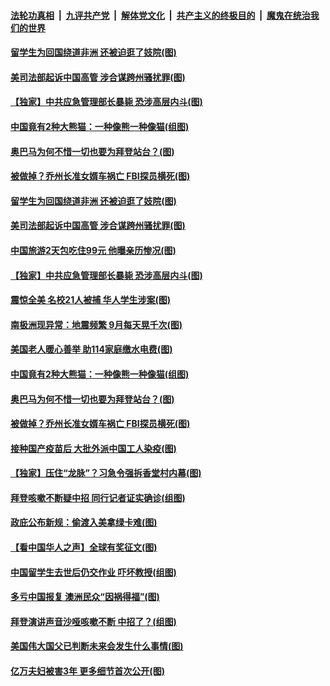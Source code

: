 ####  [法轮功真相](../../../../basic/blob/master/README.md?t=12191602) &nbsp;|&nbsp; [九评共产党](../../../../9ping.md/blob/master/README.md?t=12191602) &nbsp;|&nbsp; [解体党文化](../../../../jtdwh.md/blob/master/README.md?t=12191602)  &nbsp;|&nbsp; [共产主义的终极目的](../../../../gczydzjmd.md/blob/master/README.md?t=12191602) &nbsp;|&nbsp; [魔鬼在统治我们的世界](../../../../mgztzwmdsj.md/blob/master/README.md?t=12191602) 

#### [留学生为回国绕道非洲 还被迫逛了妓院(图)](../pages/p3/956306.md?t=12191602) 

#### [美司法部起诉中国高管 涉合谋跨州骚扰罪(图)](../pages/p3/956308.md?t=12191602) 

#### [【独家】中共应急管理部长暴毙 恐涉高层内斗(图)](../pages/p3/956301.md?t=12191602) 

#### [中国竟有2种大熊猫：一种像熊一种像猫(组图)](../pages/p3/956199.md?t=12191602) 

#### [奥巴马为何不惜一切也要为拜登站台？(图)](../pages/p3/956200.md?t=12191602) 

#### [被做掉？乔州长准女婿车祸亡 FBI探员横死(图)](../pages/p3/956185.md?t=12191602) 

#### [留学生为回国绕道非洲 还被迫逛了妓院(图)](../pages/p3/956306.md?t=12191602) 

#### [美司法部起诉中国高管 涉合谋跨州骚扰罪(图)](../pages/p3/956308.md?t=12191602) 

#### [中国旅游2天包吃住99元 他曝亲历惨况(图)](../pages/p3/956302.md?t=12191602) 

#### [【独家】中共应急管理部长暴毙 恐涉高层内斗(图)](../pages/p3/956301.md?t=12191602) 

#### [震惊全美 名校21人被捕 华人学生涉案(图)](../pages/p3/956289.md?t=12191602) 

#### [南极洲现异常：地震频繁 9月每天晃千次(图)](../pages/p3/956285.md?t=12191602) 

#### [美国老人暖心善举 助114家庭缴水电费(图)](../pages/p3/956232.md?t=12191602) 

#### [中国竟有2种大熊猫：一种像熊一种像猫(组图)](../pages/p3/956199.md?t=12191602) 

#### [奥巴马为何不惜一切也要为拜登站台？(图)](../pages/p3/956200.md?t=12191602) 

#### [被做掉？乔州长准女婿车祸亡 FBI探员横死(图)](../pages/p3/956185.md?t=12191602) 

#### [接种国产疫苗后 大批外派中国工人染疫(图)](../pages/p3/956191.md?t=12191602) 

#### [【独家】压住“龙脉”？习急令强拆香堂村内幕(图)](../pages/p3/956145.md?t=12191602) 

#### [拜登咳嗽不断疑中招 同行记者证实确诊(组图)](../pages/p3/956135.md?t=12191602) 

#### [政庇公布新规：偷渡入美拿绿卡难(图)](../pages/p3/956070.md?t=12191602) 

#### [【看中国华人之声】全球有奖征文(图)](../pages/p3/953963.md?t=12191602) 

#### [中国留学生去世后仍交作业 吓坏教授(组图)](../pages/p3/956051.md?t=12191602) 

#### [多亏中国报复 澳洲民众“因祸得福”(图)](../pages/p3/956040.md?t=12191602) 

#### [拜登演讲声音沙哑咳嗽不断 中招了？(组图)](../pages/p3/956050.md?t=12191602) 

#### [美国伟大国父已判断未来会发生什么事情(图)](../pages/p3/956037.md?t=12191602) 

#### [亿万夫妇被害3年 更多细节首次公开(图)](../pages/p3/956017.md?t=12191602) 

